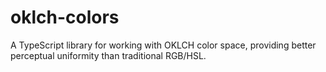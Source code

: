 # oklch-colors

A TypeScript library for working with OKLCH color space, providing better perceptual uniformity than traditional RGB/HSL.
